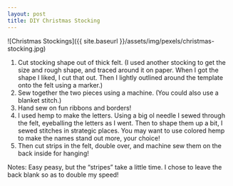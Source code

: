 ```yaml
---
layout: post
title: DIY Christmas Stocking
---
```


![Christmas Stockings]({{ site.baseurl }}/assets/img/pexels/christmas-stocking.jpg)

1. Cut stocking shape out of thick felt. (I used another stocking to get the size and rough shape, and traced around it on paper. When I got the shape I liked, I cut that out. Then I lightly outlined around the template onto the felt using a marker.)
2. Sew together the two pieces using a machine. (You could also use a blanket stitch.)
3. Hand sew on fun ribbons and borders!
4. I used hemp to make the letters. Using a big ol needle I sewed through the felt, eyeballing the letters as I went. Then to shape them up a bit, I sewed stitches in strategic places. You may want to use colored hemp to make the names stand out more, your choice!
5. Then cut strips in the felt, double over, and machine sew them on the back inside for hanging!

Notes: Easy peasy, but the “stripes” take a little time. I chose to leave the back blank so as to double my speed!
